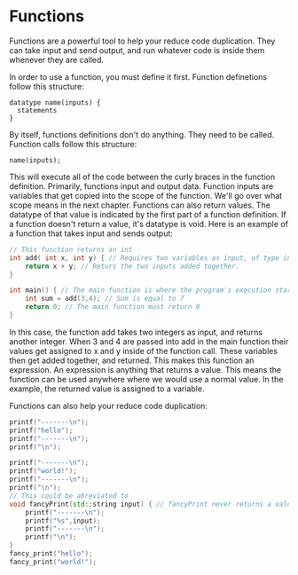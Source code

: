 # Functions

Functions are a powerful tool to help your reduce code duplication. They can take input and send output, and run whatever code is inside them whenever they are called. 

In order to use a function, you must define it first. Function definetions follow this structure:
```
datatype name(inputs) {
  statements
}
```
By itself, functions definitions don't do anything. They need to be called. Function calls follow this structure:
```
name(inputs);
```
This will execute all of the code between the curly braces in the function definition. Primarily, functions input and output data. Function inputs are variables that get copied into the scope of the function. We'll go over what scope means in the next chapter. Functions can also return values. The datatype of that value is indicated by the first part of a function definition. If a function doesn't return a value, it's datatype is void. Here is an example of a function that takes input and sends output:

```cpp
// This function returns an int
int add( int x, int y) { // Requires two variables as input, of type integer
    return x + y; // Returs the two inputs added together.
}

int main() { // The main function is where the program's execution starts.
    int sum = add(3,4); // Sum is equal to 7
    return 0; // The main function must return 0
}
```

In this case, the function add takes two integers as input, and returns another integer. When 3 and 4 are passed into add in the main function their values get assigned to x and y inside of the function call. These variables then get added together, and returned. This makes this function an expression. An expression is anything that returns a value. This means the function can be used anywhere where we would use a normal value. In the example, the returned value is assigned to a variable.

Functions can also help your reduce code duplication:

```cpp
printf("-------\n");
printf("hello");
printf("-------\n");
printf("\n");

printf("-------\n");
printf("world!");
printf("-------\n");
printf("\n");
// This could be abreviated to
void fancyPrint(std::string input) { // fancyPrint never returns a value, so it's return type is void.
    printf("-------\n");
    printf("%s",input);
    printf("-------\n");
    printf("\n");
}
fancy_print("hello");
fancy_print("world!");
```

